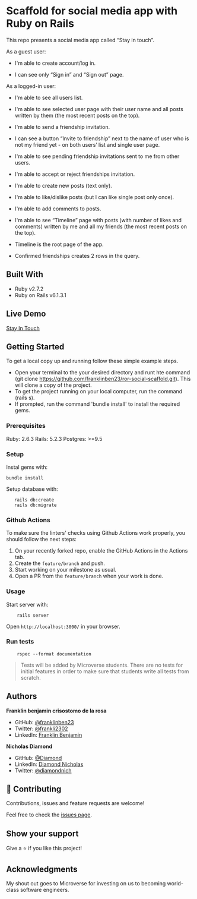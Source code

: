 # Scaffold for social media app with Ruby on Rails

This repo presents a social media app called “Stay in touch”.

As a guest user:

- I'm able to create account/log in.

- I can see only “Sign in” and “Sign out” page.

As a logged-in user:

- I'm able to see all users list.

- I'm able to see selected user page with their user name and all posts written by them (the most recent posts on the top).

- I'm able to send a friendship invitation.

- I can see a button “Invite to friendship” next to the name of user who is not my friend yet - on both users’ list and single user page.

- I'm able to see pending friendship invitations sent to me from other users.

- I'm able to accept or reject friendships invitation.

- I'm able to create new posts (text only).

- I'm able to like/dislike posts (but I can like single post only once).

- I'm able to add comments to posts.

- I'm able to see “Timeline” page with posts (with number of likes and comments) written by me and all my friends (the most recent posts on the top).

- Timeline is the root page of the app.

- Confirmed friendships creates 2 rows in the query.

## Built With

- Ruby v2.7.2
- Ruby on Rails v6.1.3.1

## Live Demo

[Stay In Touch](https://safe-beyond-81247.herokuapp.com/)

## Getting Started

To get a local copy up and running follow these simple example steps.

- Open your terminal to the your desired directory and runt hte command (git clone https://github.com/franklinben23/ror-social-scaffold.git). This 
  will clone a copy of the project.
- To get the project running on your local computer, run the command (rails s).
- If prompted, run the command 'bundle install' to install the required gems.

### Prerequisites

Ruby: 2.6.3
Rails: 5.2.3
Postgres: >=9.5

### Setup

Instal gems with:

```
bundle install
```

Setup database with:

```
   rails db:create
   rails db:migrate
```

### Github Actions

To make sure the linters' checks using Github Actions work properly, you should follow the next steps:

1. On your recently forked repo, enable the GitHub Actions in the Actions tab.
2. Create the `feature/branch` and push.
3. Start working on your milestone as usual.
4. Open a PR from the `feature/branch` when your work is done.

### Usage

Start server with:

```
    rails server
```

Open `http://localhost:3000/` in your browser.

### Run tests

```
    rspec --format documentation
```

> Tests will be added by Microverse students. There are no tests for initial features in order to make sure that students write all tests from scratch.

## Authors

**Franklin benjamin crisostomo de la rosa**

- GitHub: [@franklinben23](https://github.com/franklinben23)
- Twitter: [@frankli2302](https://twitter.com/Frankli2302)
- LinkedIn: [Franklin Benjamin](https://www.linkedin.com/in/franklinbenjamin/)

**Nicholas Diamond**

- GitHub: [@Diamond](https://github.com/diamond-nicholas)
- LinkedIn: [Diamond Nicholas](https://www.linkedin.com/in/diamond-nicholas/)
- Twitter: [@diamondnich](https://twitter.com/diamondnich)

## 🤝 Contributing

Contributions, issues and feature requests are welcome!

Feel free to check the [issues page](issues/).

## Show your support

Give a ⭐️ if you like this project!

## Acknowledgments

My shout out goes to Microverse for investing on us to becoming world-class software engineers.
